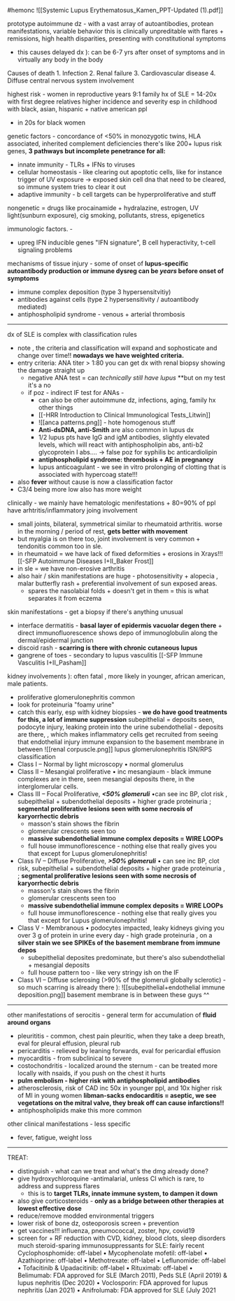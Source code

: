 #hemonc 
![[Systemic Lupus Erythematosus_Kamen_PPT-Updated (1).pdf]]

prototype autoimmune dz - with a vast array of autoantibodies, protean manifestations, variable behavior
this is clinically unpreditable with flares + remissions, high health disparities, presenting with constitutional symptoms 
- this causes delayed dx ): can be 6-7 yrs after onset of symptoms 
and in virtually any body in the body 

Causes of death 1. Infection 2. Renal failure 3. Cardiovascular disease 4. Diffuse central nervous system involvement

highest risk - women in reproductive years 9:1 
family hx of SLE = 14-20x with first degree relatives
higher incidence and severity esp in childhood with black, asian, hispanic + native american ppl 
- in 20s for black women 

genetic factors - concordance of <50% in monozygotic twins, HLA associated, inherited complement deficiencies
there's like 200+ lupus risk genes, **3 pathways but incomplete penetrance for all:** 
- innate immunity - TLRs + IFNs to viruses 
- cellular homeostasis - like clearing out apoptotic cells, like for instance trigger of UV exposure -> exposed skin cell dna that need to be cleared, so immune system tries to clear it out 
- adaptive immunity - b cell targets can be hyperproliferative and stuff 

nongenetic = drugs like procainamide + hydralazine, estrogen, UV light(sunburn exposure), cig smoking, pollutants, stress, epigenetics

immunologic factors. - 
- upreg IFN inducible genes "IFN signature", B cell hyperactivity, t-cell signaling problems 

mechanisms of tissue injury - some of onset of **lupus-specific autoantibody production or immune dysreg can be *years* before onset of symptoms**
- immune complex deposition (type 3 hypersensitvitiy)
- antibodies against cells (type 2 hypersensitivity / autoantibody mediated)
- antiphospholipid syndrome - venous + arterial thrombosis 

---
dx of SLE is complex with classification rules
- note , the criteria and classification will expand and sophosticate and change over time!! **nowadays we have weighted criteria.** 
- entry criteria: ANA titer > 1:80 you can get dx with renal biopsy showing the damage straight up 
	- negative ANA test = can *technically still have lupus* **but on my test it's a no
	- if poz - indirect IF test for ANAs - 
		- can also be other autoimmune dz, infections, aging, family hx other things 
		- [[-HRR Introduction to Clinical Immunological Tests_Litwin]]
		- ![[anca patterns.png]] - hote homogenous stuff
		- **Anti-dsDNA, anti-Smith** are also common in lupus dx 
		- 1/2 lupus pts have IgG and igM antibodies, slightly elevated levels, which will react with antiphospholipin abs, anti-b2 glycoprotein I abs....  -> false poz for syphilis bc anticardiolipin 
		- **antiphospholipid syndrome: thrombosis + AE in pregnancy**
		- lupus anticoagulant - we see in vitro prolonging of clotting that is associated with hypercoag state!!! 
- also **fever** without cause is now a classification factor 
- C3/4 being more low also has more weight 

clinically - we mainly have hematologic menifestations + 80=90% of ppl have arhtritis/inflammatory joing involvement
- small joints, bilateral, symmetrical similar to rheumatoid arthritis. worse in the morning / period of rest, **gets better with movement**
- but myalgia is on there too, joint involvement is very common + tendonitis common too in sle. 
- in rheumatoid = we have lack of fixed deformities + erosions in Xrays!!! [[-SFP Autoimmune Diseases I+II_Baker Frost]]
- in sle = we have non-erosive arthritis
- also hair / skin manifestations are huge - photosensitivity + alopecia , malar butterfly rash + preferential involvement of sun exposed areas. 
	- spares the nasolabial folds + doesn't get in them = this is what separates it from eczema 

skin manifestations - get a biopsy if there's anything unusual
- interface dermatitis - **basal layer of epidermis vacuolar degen there** + direct immunofluorescence shows depo of immunoglobulin along the dermal/epidermal junction 
- discoid rash - **scarring is there with chronic cutaneous lupus**
- gangrene of toes - secondary to lupus vasculitis [[-SFP Immune Vasculitis I+II_Pasham]]

kidney involvements ): often fatal , more likely in younger, african american, male patients. 
- proliferative glomerulonephritis common
- look for proteinuria "foamy urine"
- catch this early, esp with kidney biopsies - **we do have good treatments for this, a lot of immune suppression**
	subepithelial = deposits seen, podocyte injury, leaking protein into the urine
	subendothelial - deposits are there, , which makes inflammatory cells get recruited from seeing that endothelial injury 
	immune expansion to the basement membrane in between 
![[renal corpuscle.png]]
lupus glomerulonephritis ISN/RPS classification 
- Class I – Normal by light microscopy • normal glomerulus 
- Class II – Mesangial proliferative • inc mesangiaum - black immune complexes are in there, seen mesangial deposits there, in the interglomerular cells. 
- Class III – Focal Proliferative, ***<50% glomeruli*** •can see inc BP, clot risk , subepithelial + subendothelial deposits + higher grade proteinuria ; **segmental proliferative lesions seen with some necrosis of karyorrhectic debris** 
	-  masson's stain shows the fibrin
	- glomerular crescents seen too 
	- **massive subendothelial immune complex deposits = WIRE LOOPs**
	- full house immunoflorescence - nothing else that really gives you that except for Lupus glomerulonephritis! 
- Class IV – Diffuse Proliferative, ***>50% glomeruli*** • can see inc BP, clot risk, subepithelial + subendothelial deposits + higher grade proteinuria  , ; **segmental proliferative lesions seen with some necrosis of karyorrhectic debris** 
	- masson's stain shows the fibrin
	- glomerular crescents seen too 
	- **massive subendothelial immune complex deposits = WIRE LOOPs**
	- full house immunoflorescence - nothing else that really gives you that except for Lupus glomerulonephritis! 
- Class V - Membranous • podocytes impacted, leaky kidneys giving you over 3 g of protein in urine every day - high grade proteinuria , on a **silver stain we see SPIKEs of the basement membrane from immune depos** 
	- subepithelial deposites predominate, but there's also subendothelial + mesangial deposits 
	- full house pattern too - like very stringy ish on the IF 
- Class VI – Diffuse sclerosing (>90% of the glomeruli globally sclerotic) - so much scarring is already there ): 
![[subepithelial+endothelial immune deposition.png]]
basement membrane is in between these guys ^^ 

---
other manifestations of serocitis - general term for accumulation of **fluid around organs**
- pleurititis - common, chest pain pleuritic, when they take a deep breath, eval for pleural effusion, pleural rub 
- pericarditis - relieved by leaning forwards, eval for pericardial effusion 
- myocarditis - from subclinical to severe 
- costochondritis - localized around the sternum - can be treated more locally with nsaids, if you push on the chest it hurts 
- **pulm embolism - higher risk with antiphospholipid antibodies**
- atherosclerosis, risk of CAD inc 50x in younger ppl, and 10x higher risk of MI in young women 
**libman-sacks endocarditis = aseptic, we see vegetations on the mitral valve, they break off can cause infarctions!!**
- antiphospholipids make this more common 

other clinical manifestations - less specific
- fever, fatigue, weight loss 
---
TREAT:
- distinguish - what can we treat and what's the dmg already done? 
- give hydroxychloroquine -antimalarial, unless CI which is rare, to address and suppress flares 
	- this is to **target TLRs, innate immune system, to dampen it down**
- also give corticosteroids - **only as a bridge between other therapies at lowest effective dose**
- reduce/remove modded environmental triggers
- lower risk of bone dz, osteoporosis screen + prevention 
- get vaccines!!! influenza, pneumococcal, zoster, hpv, covid19 
- screen for + RF reduction with CVD, kidney, blood clots, sleep disorders \
much steroid-sparing immunosuppressants for SLE: fairly recent  Cyclophosphomide: off-label • Mycophenolate mofetil: off-label • Azathioprine: off-label • Methotrexate: off-label • Leflunomide: off-label • Tofacitinib & Upadacitinib: off-label • Rituximab: off-label • Belimumab: FDA approved for SLE (March 2011), Peds SLE (April 2019) & lupus nephritis (Dec 2020) • Voclosporin: FDA approved for lupus nephritis (Jan 2021) • Anifrolumab: FDA approved for SLE (July 2021

